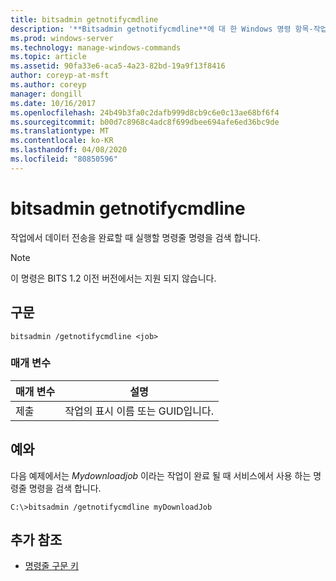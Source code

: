 ```yaml
---
title: bitsadmin getnotifycmdline
description: '**Bitsadmin getnotifycmdline**에 대 한 Windows 명령 항목-작업에서 데이터 전송을 완료할 때 실행 되는 명령줄 명령을 검색 합니다.'
ms.prod: windows-server
ms.technology: manage-windows-commands
ms.topic: article
ms.assetid: 90fa33e6-aca5-4a23-82bd-19a9f13f8416
author: coreyp-at-msft
ms.author: coreyp
manager: dongill
ms.date: 10/16/2017
ms.openlocfilehash: 24b49b3fa0c2dafb999d8cb9c6e0c13ae68bf6f4
ms.sourcegitcommit: b00d7c8968c4adc8f699dbee694afe6ed36bc9de
ms.translationtype: MT
ms.contentlocale: ko-KR
ms.lasthandoff: 04/08/2020
ms.locfileid: "80850596"
---
```

# <a name="bitsadmin-getnotifycmdline"></a>bitsadmin getnotifycmdline

작업에서 데이터 전송을 완료할 때 실행할 명령줄 명령을 검색 합니다.

> [!NOTE]
> 이 명령은 BITS 1.2 이전 버전에서는 지원 되지 않습니다.

## <a name="syntax"></a>구문

```
bitsadmin /getnotifycmdline <job>
```

### <a name="parameters"></a>매개 변수

| 매개 변수 | 설명 |
| -------------- | -------------- |
| 제출 | 작업의 표시 이름 또는 GUID입니다. |

## <a name="examples"></a><a name=BKMK_examples></a>예와

다음 예제에서는 *Mydownloadjob* 이라는 작업이 완료 될 때 서비스에서 사용 하는 명령줄 명령을 검색 합니다.

```
C:\>bitsadmin /getnotifycmdline myDownloadJob
```

## <a name="additional-references"></a>추가 참조

- [명령줄 구문 키](command-line-syntax-key.md)